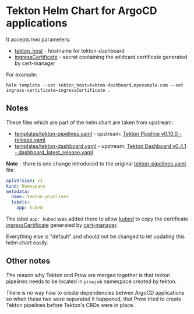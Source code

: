 # Tekton Helm Chart for ArgoCD applications

It accepts two parameters:

* [tekton_host](values.yaml#L2) - hostname for tekton-dashboard
* [ingressCertificate](values.yaml#L5) - secret containing the wildcard
  certificate generated by cert-manager

For example:

```shell
helm template --set tekton_host=tekton-dashboard.myexample.com --set ingress-certificate=ingressCertificate .
```

## Notes

These files which are part of the helm chart are taken from upstream:

* [templates/tekton-pipelines.yaml](templates/tekton-pipelines.yaml) - upstream:
  [Tekton Pipeline v0.10.0 - release.yaml](https://github.com/tektoncd/pipeline/releases/download/v0.10.0/release.yaml)
* [templates/tekton-dashboard.yaml](templates/tekton-dashboard.yaml) - upstream:
  [Tekton Dashboard v0.4.1 - dashboard_latest_release.yaml](https://github.com/tektoncd/dashboard/releases/download/v0.4.1/dashboard_latest_release.yaml)

**Note** - there is one change introduced to the original [tekton-pipelines.yaml](https://github.com/tektoncd/pipeline/releases/download/v0.10.0/release.yaml)
file:

```yaml
apiVersion: v1
kind: Namespace
metadata:
  name: tekton-pipelines
  labels:
    app: kubed
```

The label `app: kubed` was added there to allow [kubed](https://github.com/appscode/kubed)
to copy the certificate [ingressCertificate](values.yaml#L5) generated by [cert-manager](https://github.com/jetstack/cert-manager).

Everything else is "default" and should not be changed to let updating this
helm chart easily.

## Other notes

The reason why Tekton and Prow are merged together is that tekton pipelines
needs to be located in `prowjob` namespace created by tekton.

There is no way how to create dependencies betwen ArgoCD applications so when
these two were separated it happened, that Prow tried to create Tekton pipelines
before Tekton's CRDs were in place.
